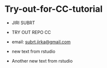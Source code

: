 # Try-out-for-CC-tutorial

- JIRI SUBRT

- TRY OUT REPO CC

- email: subrt.jirka@gmail.com

- new text from rstudio

- Another new text from rstudio
